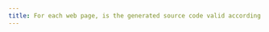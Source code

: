 ```yaml
---
title: For each web page, is the generated source code valid according to the [document type](#document-type) specified?
---
```


